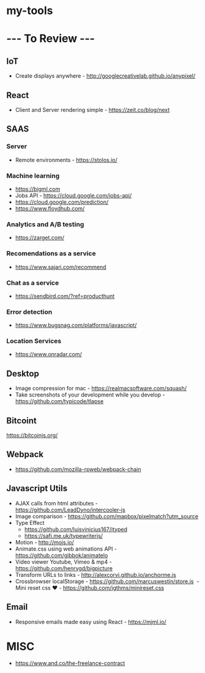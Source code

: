 # my-tools

# --- To Review ---

## IoT
  - Create displays anywhere - http://googlecreativelab.github.io/anypixel/

## React
  - Client and Server rendering simple - https://zeit.co/blog/next

## SAAS

  ### Server

  - Remote environments - https://stolos.io/

  ### Machine learning
  - https://bigml.com
  - Jobs API - https://cloud.google.com/jobs-api/
  - https://cloud.google.com/prediction/
  - https://www.floydhub.com/

  ### Analytics and A/B testing

  - https://zarget.com/

  ### Recomendations as a service

  - https://www.sajari.com/recommend
  
  ### Chat as a service
  - https://sendbird.com/?ref=producthunt
  
  ### Error detection
  
  - https://www.bugsnag.com/platforms/javascript/
  
  ### Location Services
  
  - https://www.onradar.com/
  


## Desktop

  - Image compression for mac - https://realmacsoftware.com/squash/
  - Take screenshots of your development while you develop - https://github.com/typicode/tlapse
  
## Bitcoint

  https://bitcoinjs.org/


## Webpack
  - https://github.com/mozilla-rpweb/webpack-chain

## Javascript Utils

  - AJAX calls from html attributes - https://github.com/LeadDyno/intercooler-js
  - Image comparison - https://github.com/mapbox/pixelmatch?utm_source
  - Type Effect 
    - https://github.com/luisvinicius167/ityped
    - https://safi.me.uk/typewriterjs/
  - Motion - http://mojs.io/
  - Animate.css using web animations API - https://github.com/gibbok/animatelo
  - Video viewer Youtube, Vimeo & mp4 - https://github.com/henrygd/bigpicture
  - Transform URLs to links - http://alexcorvi.github.io/anchorme.js
  - Crossbrowser localStorage - https://github.com/marcuswestin/store.js
  - Mini reset css ❤️ - https://github.com/jgthms/minireset.css
  
## Email
  - Responsive emails made easy using React - https://mjml.io/

# MISC
  - https://www.and.co/the-freelance-contract
